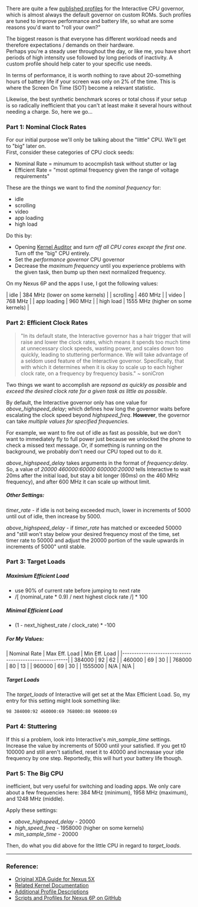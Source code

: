 
There are quite a few [published profiles](http://forum.xda-developers.com/nexus-5x/general/guide-advanced-interactive-governor-t3269557/post64279960#post64279960) 
for the Interactive CPU governor, which is almost always 
the default governor on custom ROMs.  Such profiles are 
tuned to improve performance and battery life, so what are 
some reasons you'd want to "roll your own?"

The biggest reason is that everyone has different workload 
needs and therefore expectations / demands on their hardware.  
Perhaps you're a steady user throughout the day, or like 
me, you have short periods of high intensity use followed 
by long periods of inactivity.  A custom profile should 
help cater to your specific use needs.

In terms of performance, it is worth nothing to rave about 
20-something hours of battery life if your screen was only 
on 2% of the time.  This is where the Screen On Time (SOT) 
become a relevant statistic.  

Likewise, the best synthetic benchmark scores or total choss 
if your setup is so radically inefficient that you can't at 
least make it several hours without needing a charge.  So, 
here we go...

### Part 1: Nominal Clock Rates

For our initial purpose we'll only be talking about 
the "little" CPU.  We'll get to "big" later on.  
First, consider these categories of CPU clock seeds:

- Nominal Rate = minumum to acocmplish task without stutter or lag
- Efficient Rate = "most optimal frequency given the range of voltage requirements"

These are the things we want to find the *nominal frequency* for:

* idle
* scrolling
* video
* app loading
* high load

Do this by: 

* Opening [Kernel Auditor](https://play.google.com/store/apps/details?id=com.grarak.kerneladiutor) 
and *turn off all CPU cores except the first one*.  Turn off the "big" CPU entirely.
* Set the *performance governor* CPU governor
* Decrease the *maximum frequency* until you experience problems with the given task, then bump up then next normalized frequency.

On my Nexus 6P and the apps I use, I got the following 
values:

| idle | 384 MHz (lower on some kernels) |
| scrolling | 460 MHz |
| video | 768 MHz |
| app loading | 960 MHz |
| high load | 1555 MHz (higher on some kernels) |

### Part 2: Efficient Clock Rates

> "In its default state, the Interactive governor has a 
hair trigger that will raise and lower the clock rates, 
which means it spends too much time at unnecessary clock 
speeds, wasting power, and scales down too quickly, leading 
to stuttering performance. We will take advantage of a 
seldom used feature of the Interactive governor. 
Specifically, that with which it determines when it is okay 
to scale up to each higher clock rate, on a frequency by 
frequency basis." ~ soniCron

Two things we want to accomplish are *repsond as quickly as 
possible* and *exceed the desired clock rate for a given 
task as little as possible*.

By default, the Interactive governor only has one value for 
*above_highspeed_delay*; which defines how long the 
governor waits before escalating the clock speed beyond 
*highspeed_freq*.  **However**, the governor can take 
*multiple values for specified frequencies.*

For example, we want to fire out of idle as fast as 
possible, but we don't want to immediately fly to full 
power just because we unlocked the phone to check 
a missed text message.  Or, if something is running on the 
background, we probably don't need our CPU toped out to do 
it.

*above_highspeed_delay* takes arguments in the format of 
*frequency:delay*.  So, a value of *20000 460000:60000 600000:20000* 
tells Interactive to wait 20ms after the initial load, but 
stay a bit longer (60ms) on the 460 MHz frequency), and 
after 600 MHz it can scale up without limit.

##### Other Settings:

*timer_rate* - if idle is not being exceeded much, lower in 
increments of 5000 until out of idle, then increase by 
5000.

*above_highspeed_delay* - if *timer_rate* has matched or 
exceeded 50000 and "still won't stay below your desired 
frequency most of the time, set timer rate to 50000 and 
adjust the 20000 portion of the vaule upwards in increments 
of 5000" until stable.


### Part 3: Target Loads

##### Maximium Efficient Load

* use 90% of current rate before jumping to next rate
* /[ (nominal_rate * 0.9) / next highest clock rate /] * 100

##### Minimal Efficient Load

* (1 - next_highest_rate / clock_rate) * -100

##### For My Values:

| Nominal Rate | Max Eff. Load | Min Eff. Load |
|-------------------------------------------------------|
| 384000	| 92	| 62 |
| 460000	| 69	| 30 |
| 768000	| 80	| 13 |
| 960000	| 69	| 30 |
| 1555000	| N/A	| N/A |


##### Target Loads

The *target_loads* of Interactive will get set at the Max 
Efficient Load.  So, my entry for this setting might look 
something like:

```98 384000:92 460000:69 768000:80 960000:69```

### Part 4: Stuttering

If this si a problem, look into Interactive's 
*min_sample_time* settings.  Increase the value by 
increments of 5000 until your satisfied.  If you get t0 
100000 and still aren't satisfied, reset it to 40000 and 
increasae your idle frequency by one step. Reportedly, this 
will hurt your battery life though.

### Part 5: The Big CPU

inefficient, but very useful for switching and loading 
apps.  We only care about a few frequencies here:  384 MHz 
(minimum), 1958 MHz (maximum), and 1248 MHz (middle).

Apply these settings:

- *above_highspeed_delay* - 20000
- *high_speed_freq* - 1958000 (higher on some kernels)
- *min_sample_time* - 20000

Then, do what you did above for the little CPU in regard to 
*target_loads*.

-----

### Reference:

- [Original XDA Guide for Nexus 5X](http://forum.xda-developers.com/nexus-5x/general/guide-advanced-interactive-governor-t3269557)
- [Related Kernel Documentation](https://android.googlesource.com/kernel/common/+/a7827a2a60218b25f222b54f77ed38f57aebe08b/Documentation/cpu-freq/governors.txt)
- [Additional Profile Descriptions](http://forum.xda-developers.com/showpost.php?p=64645746&postcount=900)
- [Scripts and Profiles for Nexus 6P on GitHub](https://github.com/Alcolawl/Interactive-Governor-Tweaks/tree/master/angler)
